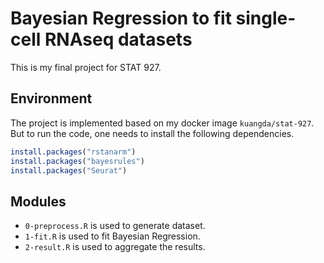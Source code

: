# Bayesian Regression to fit single-cell RNAseq datasets

This is my final project for STAT 927.

## Environment 

The project is implemented based on my docker image `kuangda/stat-927`. But to run the code, one needs to install the following dependencies.

```R
install.packages("rstanarm")
install.packages("bayesrules")
install.packages("Seurat")
```

## Modules

- `0-preprocess.R` is used to generate dataset.
- `1-fit.R` is used to fit Bayesian Regression.
- `2-result.R` is used to aggregate the results.
